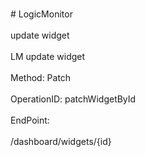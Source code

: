 <br>#     LogicMonitor</br>
<br>update widget</br>
<br>LM update widget</br>
<br>Method: Patch</br>
<br>OperationID: patchWidgetById</br>
<br>EndPoint:</br>
<br>/dashboard/widgets/{id}</br>
